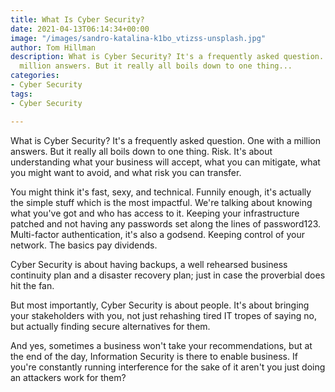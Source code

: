 ```yaml
---
title: What Is Cyber Security?
date: 2021-04-13T06:14:34+00:00
image: "/images/sandro-katalina-k1bo_vtizss-unsplash.jpg"
author: Tom Hillman
description: What is Cyber Security? It's a frequently asked question. One with a
  million answers. But it really all boils down to one thing...
categories:
- Cyber Security
tags:
- Cyber Security

---
```

What is Cyber Security? It's a frequently asked question. One with a million answers. But it really all boils down to one thing. Risk. It's about understanding what your business will accept, what you can mitigate, what you might want to avoid, and what risk you can transfer.

You might think it's fast, sexy, and technical. Funnily enough, it's actually the simple stuff which is the most impactful. We're talking about knowing what you've got and who has access to it. Keeping your infrastructure patched and not having any passwords set along the lines of password123. Multi-factor authentication, it's also a godsend. Keeping control of your network. The basics pay dividends.

Cyber Security is about having backups, a well rehearsed business continuity plan and a disaster recovery plan; just in case the proverbial does hit the fan.

But most importantly, Cyber Security is about people. It's about bringing your stakeholders with you, not just rehashing tired IT tropes of saying no, but actually finding secure alternatives for them.

And yes, sometimes a business won't take your recommendations, but at the end of the day, Information Security is there to enable business. If you're constantly running interference for the sake of it aren't you just doing an attackers work for them?